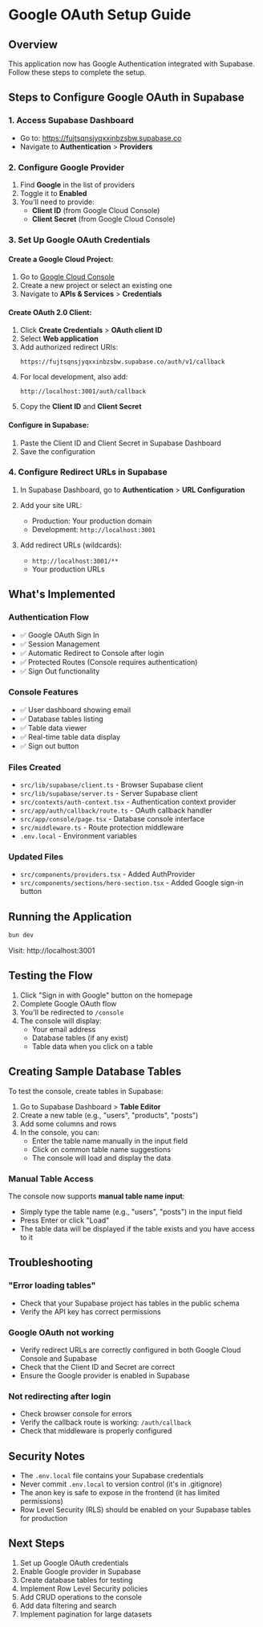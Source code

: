 # Google OAuth Setup Guide

## Overview
This application now has Google Authentication integrated with Supabase. Follow these steps to complete the setup.

## Steps to Configure Google OAuth in Supabase

### 1. Access Supabase Dashboard
- Go to: https://fujtsqnsjyqxxinbzsbw.supabase.co
- Navigate to **Authentication** > **Providers**

### 2. Configure Google Provider
1. Find **Google** in the list of providers
2. Toggle it to **Enabled**
3. You'll need to provide:
   - **Client ID** (from Google Cloud Console)
   - **Client Secret** (from Google Cloud Console)

### 3. Set Up Google OAuth Credentials

#### Create a Google Cloud Project:
1. Go to [Google Cloud Console](https://console.cloud.google.com/)
2. Create a new project or select an existing one
3. Navigate to **APIs & Services** > **Credentials**

#### Create OAuth 2.0 Client:
1. Click **Create Credentials** > **OAuth client ID**
2. Select **Web application**
3. Add authorized redirect URIs:
   ```
   https://fujtsqnsjyqxxinbzsbw.supabase.co/auth/v1/callback
   ```
4. For local development, also add:
   ```
   http://localhost:3001/auth/callback
   ```
5. Copy the **Client ID** and **Client Secret**

#### Configure in Supabase:
1. Paste the Client ID and Client Secret in Supabase Dashboard
2. Save the configuration

### 4. Configure Redirect URLs in Supabase
1. In Supabase Dashboard, go to **Authentication** > **URL Configuration**
2. Add your site URL:
   - Production: Your production domain
   - Development: `http://localhost:3001`

3. Add redirect URLs (wildcards):
   - `http://localhost:3001/**`
   - Your production URLs

## What's Implemented

### Authentication Flow
- ✅ Google OAuth Sign In
- ✅ Session Management
- ✅ Automatic Redirect to Console after login
- ✅ Protected Routes (Console requires authentication)
- ✅ Sign Out functionality

### Console Features
- ✅ User dashboard showing email
- ✅ Database tables listing
- ✅ Table data viewer
- ✅ Real-time table data display
- ✅ Sign out button

### Files Created
- `src/lib/supabase/client.ts` - Browser Supabase client
- `src/lib/supabase/server.ts` - Server Supabase client
- `src/contexts/auth-context.tsx` - Authentication context provider
- `src/app/auth/callback/route.ts` - OAuth callback handler
- `src/app/console/page.tsx` - Database console interface
- `src/middleware.ts` - Route protection middleware
- `.env.local` - Environment variables

### Updated Files
- `src/components/providers.tsx` - Added AuthProvider
- `src/components/sections/hero-section.tsx` - Added Google sign-in button

## Running the Application

```bash
bun dev
```

Visit: http://localhost:3001

## Testing the Flow

1. Click "Sign in with Google" button on the homepage
2. Complete Google OAuth flow
3. You'll be redirected to `/console`
4. The console will display:
   - Your email address
   - Database tables (if any exist)
   - Table data when you click on a table

## Creating Sample Database Tables

To test the console, create tables in Supabase:

1. Go to Supabase Dashboard > **Table Editor**
2. Create a new table (e.g., "users", "products", "posts")
3. Add some columns and rows
4. In the console, you can:
   - Enter the table name manually in the input field
   - Click on common table name suggestions
   - The console will load and display the data

### Manual Table Access

The console now supports **manual table name input**:
- Simply type the table name (e.g., "users", "posts") in the input field
- Press Enter or click "Load"
- The table data will be displayed if the table exists and you have access to it

## Troubleshooting

### "Error loading tables"
- Check that your Supabase project has tables in the public schema
- Verify the API key has correct permissions

### Google OAuth not working
- Verify redirect URLs are correctly configured in both Google Cloud Console and Supabase
- Check that the Client ID and Secret are correct
- Ensure the Google provider is enabled in Supabase

### Not redirecting after login
- Check browser console for errors
- Verify the callback route is working: `/auth/callback`
- Check that middleware is properly configured

## Security Notes

- The `.env.local` file contains your Supabase credentials
- Never commit `.env.local` to version control (it's in .gitignore)
- The anon key is safe to expose in the frontend (it has limited permissions)
- Row Level Security (RLS) should be enabled on your Supabase tables for production

## Next Steps

1. Set up Google OAuth credentials
2. Enable Google provider in Supabase
3. Create database tables for testing
4. Implement Row Level Security policies
5. Add CRUD operations to the console
6. Add data filtering and search
7. Implement pagination for large datasets
